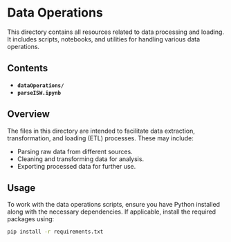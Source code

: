 # Data Operations

This directory contains all resources related to data processing and loading. It includes scripts, notebooks, and utilities for handling various data operations.

## Contents

- **`dataOperations/`** 
- **`parseISW.ipynb`** 

## Overview

The files in this directory are intended to facilitate data extraction, transformation, and loading (ETL) processes. These may include:
- Parsing raw data from different sources.
- Cleaning and transforming data for analysis.
- Exporting processed data for further use.

## Usage

To work with the data operations scripts, ensure you have Python installed along with the necessary dependencies. If applicable, install the required packages using:

```bash
pip install -r requirements.txt
